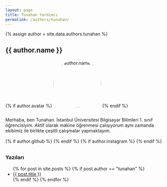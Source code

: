 ```yaml
---
layout: page
title: Tunahan Yardımcı
permalink: /authors/tunahan/
---
```


{% assign author = site.data.authors.tunahan %}

<h2>{{ author.name }}</h2>

{% if author.avatar %}
  <img src="{{ author.avatar }}" alt="{{ author.name }}" style="width:150px;border-radius:50%;margin-bottom:1rem;">
{% endif %}

<!-- BURASI CV / TANITIM ALANI -->
<p>
  Merhaba, ben Tunahan. İstanbul Üniversitesi Bilgisayar Bilimleri 1. sınıf öğrencisiyim.  
  Aktif olarak makine öğrenmesi çalışıyorum aynı zamanda ekibimiz ile birlikte çeşitli çalışmalar yapmaktayım.
</p>

<!-- Sosyal ikonlar -->
<div class="social-links" style="margin-top:1rem;">
  {% if author.github %}
    <a href="{{ author.github }}" target="_blank" title="GitHub">
      <i class="fab fa-github"></i>
    </a>
  {% endif %}
  {% if author.instagram %}
    <a href="{{ author.instagram }}" target="_blank" title="Instagram">
      <i class="fab fa-instagram"></i>
    </a>
  {% endif %}
</div>

<!-- Yazıları -->
<h3 style="margin-top: 2rem;">Yazıları</h3>
<ul>
  {% for post in site.posts %}
    {% if post.author == "tunahan" %}
      <li><a href="{{ post.url }}">{{ post.title }}</a></li>
    {% endif %}
  {% endfor %}
</ul>
